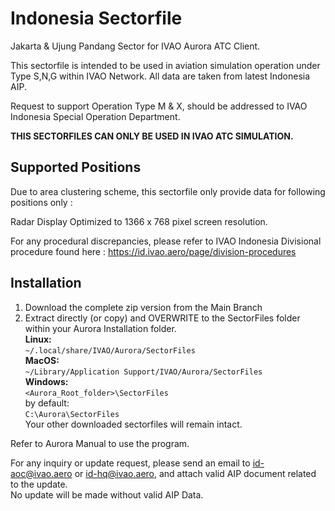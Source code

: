 
# Indonesia Sectorfile
Jakarta &  Ujung Pandang Sector for IVAO Aurora ATC Client.


This sectorfile is intended to be used in aviation simulation operation under Type S,N,G within IVAO Network. All data are taken from latest Indonesia AIP.

Request to support Operation Type M & X, should be addressed to IVAO Indonesia Special Operation Department.

**THIS SECTORFILES CAN ONLY BE USED IN IVAO ATC SIMULATION.**

## Supported Positions

Due to area clustering scheme, this sectorfile only provide data for following positions only :

Radar Display Optimized to 1366 x 768 pixel screen resolution.

For any procedural discrepancies, please refer to IVAO Indonesia Divisional procedure found here : https://id.ivao.aero/page/division-procedures

## Installation

1. Download the complete zip version from the Main Branch
2. Extract directly (or copy) and OVERWRITE to the SectorFiles folder within your Aurora Installation folder.\
**Linux:**\
`~/.local/share/IVAO/Aurora/SectorFiles`\
**MacOS:**\
`~/Library/Application Support/IVAO/Aurora/SectorFiles`\
**Windows:**\
`<Aurora_Root_folder>\SectorFiles`\
by default:\
`C:\Aurora\SectorFiles`\
Your other downloaded sectorfiles will remain intact.

Refer to Aurora Manual to use the program.

For any inquiry or update request, please send an email to id-aoc@ivao.aero or id-hq@ivao.aero, and attach valid AIP document related to the update.\
No update will be made without valid AIP Data.

